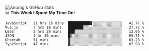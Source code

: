 
![Anurag's GitHub stats](https://github-readme-stats.vercel.app/api?username=supergczh&show_icons=true&theme=radical)
<br />
📊 **This Week I Spent My Time On:**

<!--START_SECTION:waka-->

```text
JavaScript   11 hrs 16 mins  ██████████▓░░░░░░░░░░░░░░   42.77 %
Vue.js       7 hrs 18 mins   ███████░░░░░░░░░░░░░░░░░░   27.72 %
LESS         3 hrs 20 mins   ███░░░░░░░░░░░░░░░░░░░░░░   12.66 %
JSON         1 hr 30 mins    █▒░░░░░░░░░░░░░░░░░░░░░░░   05.71 %
Cheetah      51 mins         ▓░░░░░░░░░░░░░░░░░░░░░░░░   03.23 %
TypeScript   47 mins         ▓░░░░░░░░░░░░░░░░░░░░░░░░   02.98 %
```

<!--END_SECTION:waka-->
